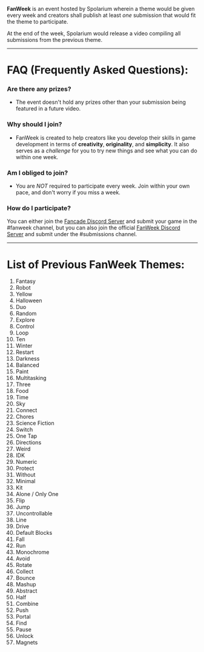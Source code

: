 **FanWeek** is an event hosted by Spolarium wherein a theme would be given every week and creators shall publish at least _one_ submission that would fit the theme to participate.

At the end of the week, Spolarium would release a video compiling all submissions from the previous theme.

***

# FAQ (Frequently Asked Questions):

### Are there any prizes?
- The event doesn't hold any prizes other than your submission being featured in a future video.
    
### Why should I join?
- FanWeek is created to help creators like you develop their skills in game development in terms of **creativity**, **originality**, and **simplicity**. It also serves as a _challenge_ for you to try new things and see what you can do within one week.

### Am I obliged to join?
- You are _NOT_ required to participate every week. Join within your own pace, and don't worry if you miss a week.

### How do I participate?
You can either join the [Fancade Discord Server](https://bit.ly/fancade) and submit your game in the #fanweek channel, but you can also join the official [FanWeek Discord Server](https://discord.gg/XRTQbZJ) and submit under the #submissions channel.


***
# List of Previous FanWeek Themes:

1. Fantasy
2. Robot
3. Yellow
4. Halloween
5. Duo
6. Random
7. Explore
8. Control
9. Loop
10. Ten
11. Winter
12. Restart
13. Darkness
14. Balanced
15. Paint
16. Multitasking
17. Three
18. Food
19. Time
20. Sky
21. Connect
22. Chores
23. Science Fiction
24. Switch
25. One Tap
26. Directions
27. Weird
28. IDK
29. Numeric
30. Protect
31. Without
32. Minimal
33. Kit
34. Alone / Only One
35. Flip
36. Jump
37. Uncontrollable
38. Line
39. Drive
40. Default Blocks
41. Fall
42. Run
43. Monochrome
44. Avoid
45. Rotate
46. Collect
47. Bounce
48. Mashup
49. Abstract
50. Half
51. Combine
52. Push
53. Portal
54. Find
55. Pause
56. Unlock
57. Magnets